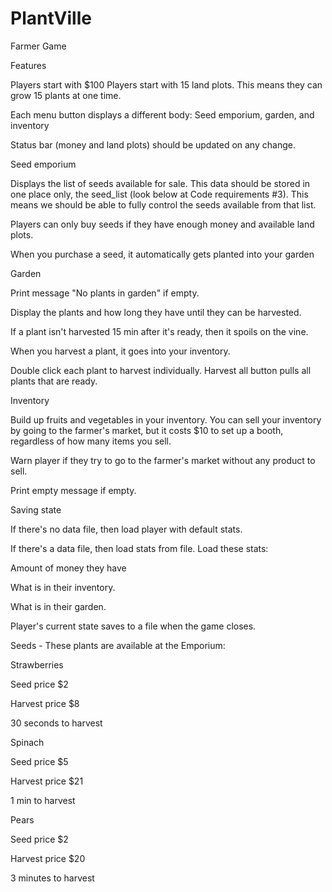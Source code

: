 # PlantVille
Farmer Game

Features

Players start with $100
Players start with 15 land plots. This means they can grow 15 plants at one time.

Each menu button displays a different body: Seed emporium, garden, and inventory

Status bar (money and land plots) should be updated on any change.

Seed emporium 

Displays the list of seeds available for sale. This data should be stored in one place only, the seed_list (look below at Code requirements #3). This means we should be able to fully control the seeds available from that list. 

Players can only buy seeds if they have enough money and available land plots.

When you purchase a seed, it automatically gets planted into your garden

Garden

Print message "No plants in garden" if empty.

Display the plants and how long they have until they can be harvested.

If a plant isn't harvested 15 min after it's ready, then it spoils on the vine.

When you harvest a plant, it goes into your inventory. 

Double click each plant to harvest individually. Harvest all button pulls all plants that are ready.

Inventory

Build up fruits and vegetables in your inventory.
You can sell your inventory by going to the farmer's market, but it costs $10 to set up a booth, regardless of how many items you sell. 

Warn player if they try to go to the farmer's market without any product to sell.

Print empty message if empty.

Saving state

If there's no data file, then load player with default stats.

If there's a data file, then load stats from file. Load these stats:

Amount of money they have

What is in their inventory.

What is in their garden.

Player's current state saves to a file when the game closes.

Seeds - These plants are available at the Emporium:

Strawberries

Seed price $2

Harvest price $8

30 seconds to harvest

Spinach

Seed price $5

Harvest price $21

1 min to harvest

Pears

Seed price $2

Harvest price $20

3 minutes to harvest
